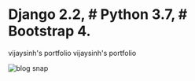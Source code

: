 # Django 2.2, # Python 3.7, # Bootstrap 4.
vijaysinh's portfolio  vijaysinh's portfolio  

![blog snap](https://user-images.githubusercontent.com/38792487/57073376-95aac300-6cfe-11e9-9949-3f9ba8185cdf.png)
